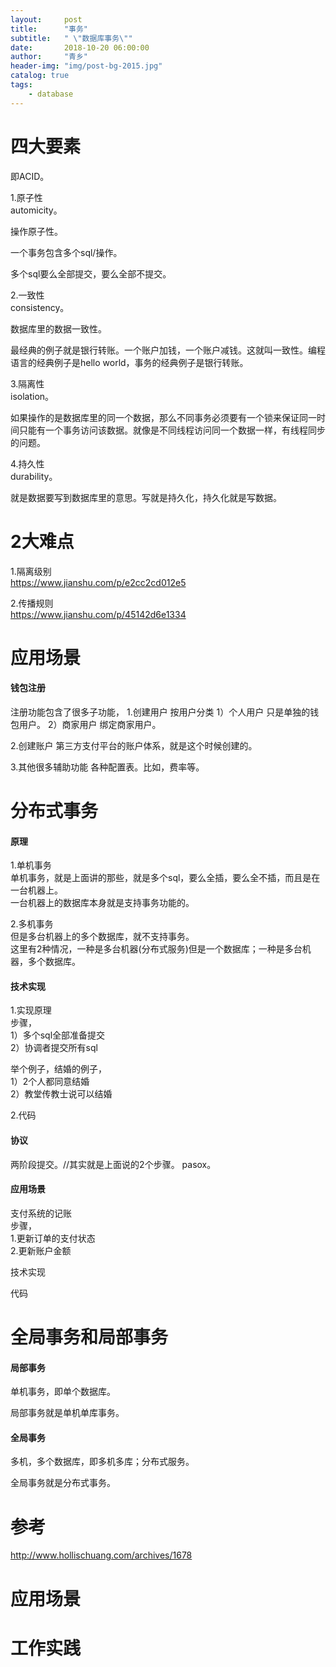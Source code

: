 ```yaml
---
layout:     post
title:      "事务"
subtitle:   " \"数据库事务\""
date:       2018-10-20 06:00:00
author:     "青乡"
header-img: "img/post-bg-2015.jpg"
catalog: true
tags:
    - database
---
```





# 四大要素

即ACID。



1.原子性   
automicity。

操作原子性。

一个事务包含多个sql/操作。

多个sql要么全部提交，要么全部不提交。



2.一致性  
consistency。

数据库里的数据一致性。



最经典的例子就是银行转账。一个账户加钱，一个账户减钱。这就叫一致性。编程语言的经典例子是hello world，事务的经典例子是银行转账。



3.隔离性  
isolation。

如果操作的是数据库里的同一个数据，那么不同事务必须要有一个锁来保证同一时间只能有一个事务访问该数据。就像是不同线程访问同一个数据一样，有线程同步的问题。



4.持久性  
durability。

就是数据要写到数据库里的意思。写就是持久化，持久化就是写数据。



# 2大难点  
1.隔离级别    
https://www.jianshu.com/p/e2cc2cd012e5


2.传播规则  
https://www.jianshu.com/p/45142d6e1334



# 应用场景

#### 钱包注册

注册功能包含了很多子功能，
1.创建用户
按用户分类
1）个人用户
只是单独的钱包用户。
2）商家用户
绑定商家用户。

2.创建账户
第三方支付平台的账户体系，就是这个时候创建的。

3.其他很多辅助功能
各种配置表。比如，费率等。

# 分布式事务  
#### 原理  
1.单机事务  
单机事务，就是上面讲的那些，就是多个sql，要么全插，要么全不插，而且是在一台机器上。  
一台机器上的数据库本身就是支持事务功能的。

2.多机事务  
但是多台机器上的多个数据库，就不支持事务。  
这里有2种情况，一种是多台机器(分布式服务)但是一个数据库；一种是多台机器，多个数据库。

#### 技术实现  
1.实现原理  
步骤，  
1）多个sql全部准备提交  
2）协调者提交所有sql  

举个例子，结婚的例子，  
1）2个人都同意结婚  
2）教堂传教士说可以结婚  



2.代码

#### 协议
两阶段提交。//其实就是上面说的2个步骤。
pasox。

#### 应用场景
支付系统的记账  
步骤，  
1.更新订单的支付状态  
2.更新账户金额

技术实现

代码

# 全局事务和局部事务
#### 局部事务
单机事务，即单个数据库。

局部事务就是单机单库事务。

#### 全局事务
多机，多个数据库，即多机多库；分布式服务。

全局事务就是分布式事务。

# 参考
http://www.hollischuang.com/archives/1678

# 应用场景

# 工作实践

